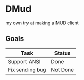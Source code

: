 # DMud
my own try at making a MUD client 

## Goals

|Task   |Status |   
|-------|-------|
|Support ANSI|Done|
|Fix sending bug|Not Done|
